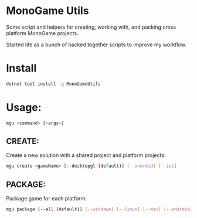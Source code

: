 # MonoGame Utils

Some script and helpers for creating, working with, and packing cross platform MonoGame projects.

Started life as a bunch of hacked together scripts to improve my workflow.

# Install

``` bash
dotnet tool install -g MonoGameUtils
```

# Usage:

``` bash
mgu <command> [<args>]
```

## CREATE:

Create a new solution with a shared project and platform projects:

``` bash
mgu create <gameName> [--desktopgl (default)] [--android] [--ios]
```

## PACKAGE:

Package game for each platform:

``` bash
mgu package [--all (default)] [--windows] [--linux] [--mac] [--android] [--ios]
```
